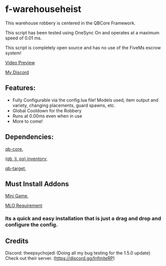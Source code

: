 # f-warehouseheist

This warehouse robbery is centered in the QBCore Framework.

This script has been tested using OneSync On and operates at a maximum speed of 0.01 ms.

This script is completely open source and has no use of the FiveMs escrow system!

[Video Preview](https://youtu.be/xurD9OySnfk)

[My Discord](https://discord.gg/xPcKNWZMpG)

## Features:

- Fully Configurable via the config.lua file! Models used, item output and variety, changing placements, guard spawns, etc.
- Global Cooldown for the Robbery
- Runs at 0.00ms even when in use
- More to come!

## Dependencies:
[qb-core](https://github.com/qbcore-framework/qb-core),

[(qb, lj, ps) inventory](https://github.com/qbcore-framework/qb-inventory),

[qb-target](https://github.com/qbcore-framework/qb-target),

## Must Install Addons

[Mini Game](https://github.com/Byte-Labs-Studio/bl_ui),

[MLO Requirement](https://www.gta5-mods.com/maps/mlo-warehouse-sp-fivem)

### Its a quick and easy installation that is just a drag and drop and configure the config.

## Credits
Discord: theepsychojedi (Doing all my bug testing for the 1.5.0 update) Check out their server. (https://discord.gg/InfiniteRP)